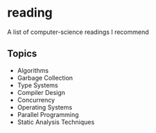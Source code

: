 # reading
A list of computer-science readings I recommend

## Topics

* Algorithms
* Garbage Collection
* Type Systems
* Compiler Design
* Concurrency
* Operating Systems
* Parallel Programming
* Static Analysis Techniques

